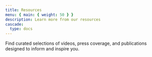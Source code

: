 ```yaml
---
title: Resources
menu: { main: { weight: 50 } }
description: Learn more from our resources
cascade:
  type: docs
---
```


Find curated selections of videos, press coverage, and publications designed to
inform and inspire you.
